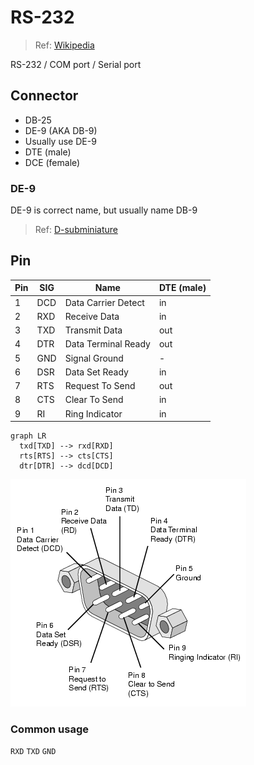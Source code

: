 # RS-232

> Ref: [Wikipedia](https://en.wikipedia.org/wiki/RS-232)

RS-232 / COM port / Serial port

## Connector

- DB-25
- DE-9 (AKA DB-9)
- Usually use DE-9
- DTE (male)
- DCE (female)

### DE-9

DE-9 is correct name, but usually name DB-9

> Ref: [D-subminiature](https://en.wikipedia.org/wiki/D-subminiature#DE-9)

## Pin

Pin | SIG | Name | DTE (male)
-|-|-|-
1 | DCD | Data Carrier Detect | in
2 | RXD | Receive Data | in
3 | TXD | Transmit Data | out
4 | DTR | Data Terminal Ready | out
5 | GND | Signal Ground | -
6 | DSR | Data Set Ready | in
7 | RTS | Request To Send | out
8 | CTS | Clear To Send | in
9 | RI | Ring Indicator | in

```mermaid
graph LR
  txd[TXD] --> rxd[RXD]
  rts[RTS] --> cts[CTS]
  dtr[DTR] --> dcd[DCD]
```

![DB-9 pinout](img/db9-pinout.gif)

### Common usage

`RXD` `TXD` `GND`
